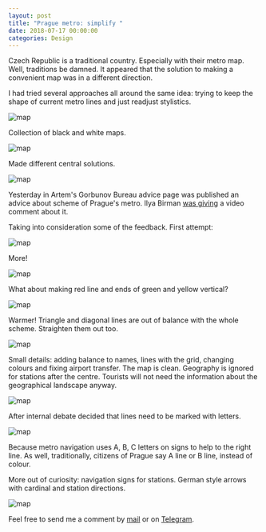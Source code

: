```yaml
---
layout: post
title: "Prague metro: simplify "
date: 2018-07-17 00:00:00
categories: Design
---
```


Czech Republic is a  traditional country. Especially with their metro map. Well, traditions be damned. It appeared that the solution to making a convenient map was in a different direction. 

I had tried several approaches all around the same idea: trying to keep the shape of current metro lines and just readjust stylistics.

<span class="p800">![map](/blog_img/metro/dark-v1.png)</span>

Collection of black and white maps.

<span class="p800">![map](/blog_img/metro/dark-v2.png)</span>

Made different central solutions.

<span class="p800">![map](/blog_img/metro/map-vars.png)</span>

Yesterday in Artem's Gorbunov Bureau advice page was published an advice about scheme of Prague's metro. Ilya Birman [was giving](https://bureau.ru/bb/soviet/20180717/) a video comment about it.

Taking into consideration some of the feedback. First attempt:

<span class="p800">![map](/blog_img/metro/strait-v1.png)</span>

More!

<span class="p800">![map](/blog_img/metro/strait-v2.png)</span>

What about making red line and ends of green and yellow vertical?

<span class="p800">![map](/blog_img/metro/strait-v3.png)</span>

Warmer! Triangle and diagonal lines are out of balance with the whole scheme. Straighten them out too. 

<span class="p800">![map](/blog_img/metro/strait-v4.png)</span>

Small details: adding balance to names, lines with the grid, changing colours and fixing airport transfer. The map is clean. Geography is ignored for stations after the centre. Tourists will not need the information about the geographical landscape anyway. 

<span class="p800">![map](/blog_img/metro/map-prague-metro-v0.1.png)</span>

After internal debate decided that lines need to be marked with letters.

<span class="p800">![map](/blog_img/metro/map-prague-metro-v0.2.png)</span>

Because metro navigation uses A, B, C letters on signs to help to the right line. As well, traditionally, citizens of Prague say A line or B line, instead of colour.

More out of curiosity: navigation signs for stations. German style arrows with cardinal and station directions. 

<span class="p800">![map](/blog_img/metro/signs.png)</span>

Feel free to send me a comment by <a href="mailto:yuriysteam@icloud.com" target="_top">mail</a> or on <a href="https://t.me/yuriysteam">Telegram</a>.